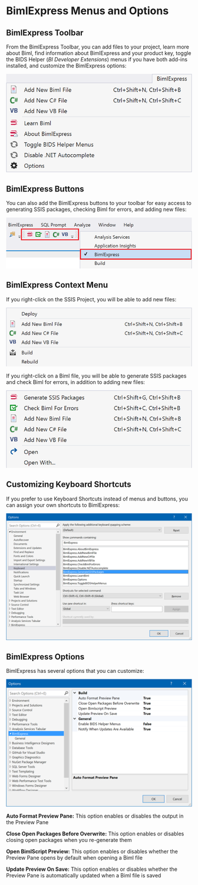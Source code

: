 # BimlExpress Menus and Options

## BimlExpress Toolbar
From the BimlExpress Toolbar, you can add files to your project, learn more about Biml, find information about BimlExpress and your product key, toggle the BIDS Helper (*BI Developer Extensions*) menus if you have both add-ins installed, and customize the BimlExpress options:

![BimlExpress Toolbar](bimlexpress-menu-toolbar.png "BimlExpress Toolbar")

## BimlExpress Buttons
You can also add the BimlExpress buttons to your toolbar for easy access to generating SSIS packages, checking Biml for errors, and adding new files:

![BimlExpress Buttons](bimlexpress-menu-buttons.png "BimlExpress Buttons")

## BimlExpress Context Menu
If you right-click on the SSIS Project, you will be able to add new files:

![BimlExpress Contect Menu on Projects](bimlexpress-menu-context-project.png "BimlExpress Context Menu on Projects")

If you right-click on a Biml file, you will be able to generate SSIS packages and check Biml for errors, in addition to adding new files:

![BimlExpress Contect Menu on Biml Files](bimlexpress-menu-context-file.png "BimlExpress Context Menu on Biml Files")

## Customizing Keyboard Shortcuts
If you prefer to use Keyboard Shortcuts instead of menus and buttons, you can assign your own shortcuts to BimlExpress:

![BimlExpress Keyboard Shortcuts](bimlexpress-keyboard-shortcuts.png "BimlExpress Keyboard SHortcuts")

## BimlExpress Options
BimlExpress has several options that you can customize:

![BimlExpress Options](bimlexpress-options.png "BimlExpress Options")

**Auto Format Preview Pane:** This option enables or disables the output in the Preview Pane

**Close Open Packages Before Overwrite:** This option enables or disables closing open packages when you re-generate them

**Open BimlScript Preview:** This option enables or disables whether the Preview Pane opens by default when opening a Biml file

**Update Preview On Save:** This option enables or disables whether the Preview Pane is automatically updated when a Biml file is saved